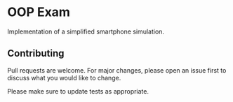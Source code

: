 # OOP Exam

Implementation of a simplified smartphone simulation.


## Contributing

Pull requests are welcome. For major changes, please open an issue first
to discuss what you would like to change.

Please make sure to update tests as appropriate.
